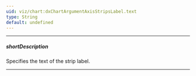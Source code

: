 ```yaml
---
uid: viz/chart:dxChartArgumentAxisStripsLabel.text
type: String
default: undefined
---
```

---
##### shortDescription
Specifies the text of the strip label.

---
